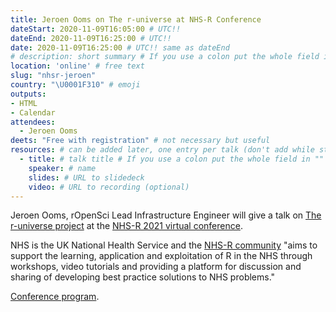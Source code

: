 ```yaml
---
title: Jeroen Ooms on The r-universe at NHS-R Conference
dateStart: 2020-11-09T16:05:00 # UTC!!
dateEnd: 2020-11-09T16:25:00 # UTC!!
date: 2020-11-09T16:25:00 # UTC!! same as dateEnd
# description: short summary # If you use a colon put the whole field in ""
location: 'online' # free text
slug: "nhsr-jeroen"
country: "\U0001F310" # emoji
outputs: 
- HTML
- Calendar 
attendees:
  - Jeroen Ooms
deets: "Free with registration" # not necessary but useful
resources: # can be added later, one entry per talk (don't add while still empty, add once there are resources)
  - title: # talk title # If you use a colon put the whole field in ""
    speaker: # name
    slides: # URL to slidedeck
    video: # URL to recording (optional)
---
```


Jeroen Ooms, rOpenSci Lead Infrastructure Engineer will give a talk on [The r-universe project](/r-universe/) at the [NHS-R 2021 virtual conference](https://nhsrcommunity.com/nhs-r-community-conference-2021/). 

NHS is the UK National Health Service and the [NHS-R community](https://nhsrcommunity.com/about/) "aims to support the learning, application and exploitation of R in the NHS through workshops, video tutorials and providing a platform for discussion and sharing of developing best practice solutions to NHS problems."

[Conference program](https://nhsrcommunity.com/wp-content/uploads/2021/10/NHS-R-Conference-Programme-D3-20211014-1.pdf).


